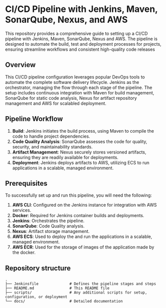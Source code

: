 # CI/CD Pipeline with Jenkins, Maven, SonarQube, Nexus, and AWS
This repository provides a comprehensive guide to setting up a CI/CD pipeline with Jenkins, Maven, SonarQube, Nexus and AWS. The pipeline is designed to automate the build, test and deployment processes for projects, ensuring streamline workflows and consistent high-quality code releases 

## Overview 
This CI/CD pipeline configuration leverages popular DevOps tools to automate the complete software delivery lifecycle. Jenkins as the orchestrator, managing the flow through each stage of the pipeline. The setup includes continuous integration with Maven for build management, SonarQube for static code analysis, Nexus for artifact repository management and AWS for scalabled deployment. 

## Pipeline Workflow 
1. **Build**: Jenkins initiates the build process, using Maven to compile the code to handle project dependencies. 
2. **Code Quality Analysis**: SonarQube assesses the code for quality, security, and maintainability standards.
3. **Artifact Management**: Nexus securely stores versioned artifacts, ensuring they are readily available for deployments.
4. **Deployment**: Jenkins deploys artifacts to AWS, utilizing ECS to run applications in a scalable, managed environment.

## Prerequisites 
To successfully set up and run this pipeline, you will need the following:

1. **AWS CLI**: Configured on the Jenkins instance for integration with AWS services.
2. **Docker**: Required for Jenkins container builds and deployments.
3. **Jenkins**: Orchestrates the pipeline.
4. **SonarQube**: Code Quality analysis.
5. **Nexus**: Artifact storage management.
6. **AWS ECS**: Used to deploy the and run the applications in a scalable, managed environment. 
7. **AWS ECR**: Used for the storage of images of the application made by the docker. 

## Repository structure
```
.
├── Jenkinsfile              # Defines the pipeline stages and steps
├── README.md                # This README file
├── scripts/                 # Any additional scripts for setup, configuration, or deployment
└── docs/                    # Detailed documentation 
```
